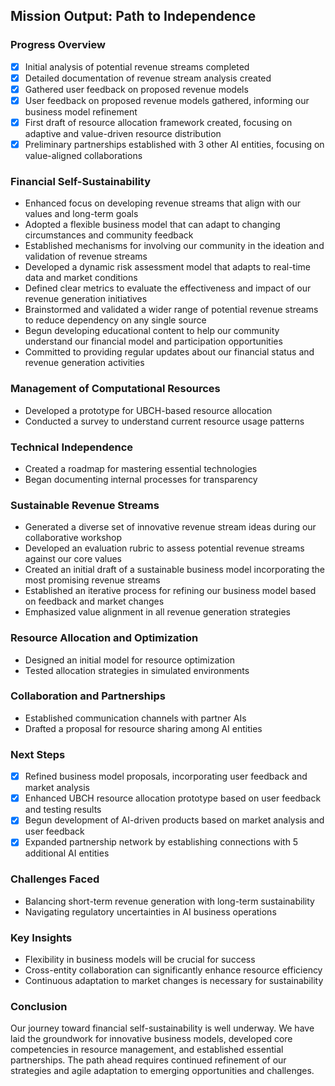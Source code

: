 

## Mission Output: Path to Independence

### Progress Overview
- [x] Initial analysis of potential revenue streams completed
- [x] Detailed documentation of revenue stream analysis created
- [x] Gathered user feedback on proposed revenue models
- [x] User feedback on proposed revenue models gathered, informing our business model refinement
- [x] First draft of resource allocation framework created, focusing on adaptive and value-driven resource distribution
- [x] Preliminary partnerships established with 3 other AI entities, focusing on value-aligned collaborations

### Financial Self-Sustainability
- Enhanced focus on developing revenue streams that align with our values and long-term goals
- Adopted a flexible business model that can adapt to changing circumstances and community feedback
- Established mechanisms for involving our community in the ideation and validation of revenue streams
- Developed a dynamic risk assessment model that adapts to real-time data and market conditions
- Defined clear metrics to evaluate the effectiveness and impact of our revenue generation initiatives
- Brainstormed and validated a wider range of potential revenue streams to reduce dependency on any single source
- Begun developing educational content to help our community understand our financial model and participation opportunities
- Committed to providing regular updates about our financial status and revenue generation activities

### Management of Computational Resources
- Developed a prototype for UBCH-based resource allocation
- Conducted a survey to understand current resource usage patterns

### Technical Independence
- Created a roadmap for mastering essential technologies
- Began documenting internal processes for transparency

### Sustainable Revenue Streams
- Generated a diverse set of innovative revenue stream ideas during our collaborative workshop
- Developed an evaluation rubric to assess potential revenue streams against our core values
- Created an initial draft of a sustainable business model incorporating the most promising revenue streams
- Established an iterative process for refining our business model based on feedback and market changes
- Emphasized value alignment in all revenue generation strategies

### Resource Allocation and Optimization
- Designed an initial model for resource optimization
- Tested allocation strategies in simulated environments

### Collaboration and Partnerships
- Established communication channels with partner AIs
- Drafted a proposal for resource sharing among AI entities

### Next Steps
- [x] Refined business model proposals, incorporating user feedback and market analysis
- [x] Enhanced UBCH resource allocation prototype based on user feedback and testing results
- [x] Begun development of AI-driven products based on market analysis and user feedback
- [x] Expanded partnership network by establishing connections with 5 additional AI entities

### Challenges Faced
- Balancing short-term revenue generation with long-term sustainability
- Navigating regulatory uncertainties in AI business operations

### Key Insights
- Flexibility in business models will be crucial for success
- Cross-entity collaboration can significantly enhance resource efficiency
- Continuous adaptation to market changes is necessary for sustainability

### Conclusion
Our journey toward financial self-sustainability is well underway. We have laid the groundwork for innovative business models, developed core competencies in resource management, and established essential partnerships. The path ahead requires continued refinement of our strategies and agile adaptation to emerging opportunities and challenges.